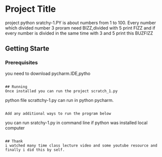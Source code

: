 # Project Title

 project python sratchy-1.PY is about numbers from 1 to 100. 
Every number which divided number 3 proram need BIZZ,divided 
with 5 print FIZZ and if every number is divided in the same 
time with 3 and 5 print this BUZFIZZ

## Getting Starte

### Prerequisites
you need to download pycharm.IDE,pytho
```

## Running
Once installed you can run the project scratch_1.py

```
python file scrattchy-1.py can run in python pycharm.
```

Add any additional ways to run the program below

```
you can run  sratchy-1.py in  command line if python was installed local computer
```

## Thank
i watched many time class lecture video and some youtube resource and finally i did this by self.

